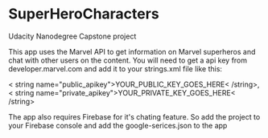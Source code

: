 # SuperHeroCharacters
Udacity Nanodegree Capstone project

This app uses the Marvel API to get information on Marvel superheros and chat with other users on the content.
You will need to get a api key from developer.marvel.com and add it to your strings.xml file like this:

 < string name="public_apikey">YOUR_PUBLIC_KEY_GOES_HERE< /string>, 
 < string name="private_apikey">YOUR_PRIVATE_KEY_GOES_HERE< /string>
 
 The app also requires Firebase for it's chating feature. So add the project to your Firebase console and add the google-serices.json to the app
